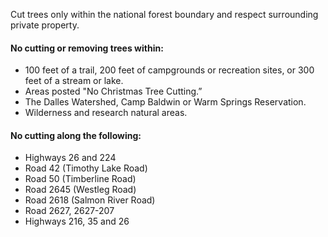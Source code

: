 Cut trees only within the national forest boundary and respect surrounding private property.

#### No cutting or removing trees within:

*   100 feet of a trail, 200 feet of campgrounds or recreation sites, or 300 feet of a stream or lake.
*   Areas posted "No Christmas Tree Cutting.”
*   The Dalles Watershed, Camp Baldwin or Warm Springs Reservation.
*   Wilderness and research natural areas.

#### No cutting along the following:

*   Highways 26 and 224
*   Road 42 (Timothy Lake Road)
*   Road 50 (Timberline Road)
*   Road 2645 (Westleg Road)
*   Road 2618 (Salmon River Road)
*   Road 2627, 2627-207
*   Highways 216, 35 and 26
